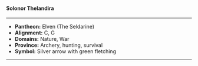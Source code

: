 #### Solonor Thelandira
___

- **Pantheon:** Elven (The Seldarine)
- **Alignment:** C, G
- **Domains:** Nature, War
- **Province:** Archery, hunting, survival
- **Symbol:** Silver arrow with green fletching
___
